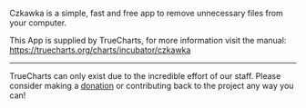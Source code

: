 Czkawka is a simple, fast and free app to remove unnecessary files from your computer.

This App is supplied by TrueCharts, for more information visit the manual: https://truecharts.org/charts/incubator/czkawka

---

TrueCharts can only exist due to the incredible effort of our staff.
Please consider making a [donation](https://truecharts.org/docs/about/sponsor) or contributing back to the project any way you can!
